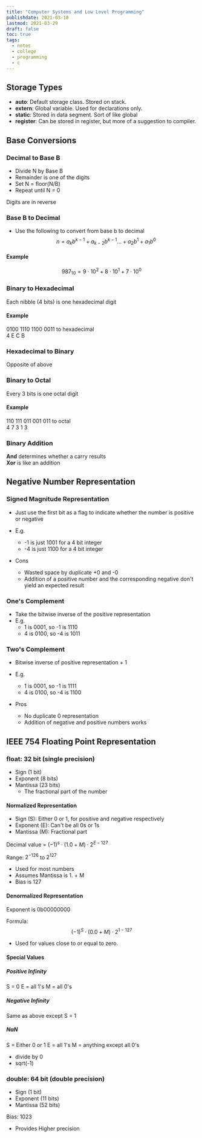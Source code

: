 ```yaml
---
title: "Computer Systems and Low Level Programming"
publishdate: 2021-03-10
lastmod: 2021-03-29
draft: false
toc: true
tags:
  - notes
  - college
  - programming
  - c
---
```


## Storage Types
* **auto**: Default storage class. Stored on stack.
* **extern**: Global variable. Used for declarations only.
* **static**: Stored in data segment. Sort of like global
* **register**: Can be stored in register, but more of a suggestion to compiler.

## Base Conversions

### Decimal to Base B
* Divide N by Base B 
* Remainder is one of the digits
* Set N = floor(N/B)
* Repeat until N = 0  

Digits are in reverse

### Base B to Decimal
* Use the following to convert from base b to decimal
$$ n = a_k b^{k-1} + a_{k-2} b^{k-1} ... + a_{2} b^1 + a_1 b^0$$

#### Example
$$ 987_{10} = 9 \cdot 10^2 + 8 \cdot 10^1 + 7 \cdot 10^0$$

### Binary to Hexadecimal
Each nibble (4 bits) is one hexadecimal digit

#### Example
0100 1110 1100 0011 to hexadecimal  
4    E    C    B

### Hexadecimal to Binary
Opposite of above

### Binary to Octal
Every 3 bits is one octal digit

#### Example
110 111 011 001 011 to octal  
4   7   3   1   3

### Binary Addition
**And** determines whether a carry results  
**Xor** is like an addition

## Negative Number Representation

### Signed Magnitude Representation
* Just use the first bit as a flag to indicate whether the number is positive or negative
* E.g. 
  * -1 is just 1001 for a 4 bit integer
  * -4 is just 1100 for a 4 bit integer

* Cons
  * Wasted space by duplicate +0 and -0
  * Addition of a positive number and the corresponding negative don't yield an expected result

### One's Complement
* Take the bitwise inverse of the positive representation
* E.g.
  * 1 is 0001, so -1 is 1110
  * 4 is 0100, so -4 is 1011

### Two's Complement
* Bitwise inverse of positive representation + 1
* E.g. 
  * 1 is 0001, so -1 is 1111
  * 4 is 0100, so -4 is 1100

* Pros
  * No duplicate 0 representation
  * Addition of negative and positive numbers works

## IEEE 754 Floating Point Representation

### float: 32 bit (single precision)
* Sign (1 bit)
* Exponent (8 bits)
* Mantissa (23 bits)
  * The fractional part of the number  

#### Normalized Representation
* Sign (S): Either 0 or 1, for positive and negative respectively
* Exponent (E): Can't be all 0s or 1s
* Mantissa (M): Fractional part

Decimal value = $(-1)^{s} \cdot (1.0 + M) \cdot 2^{E-127}$  

Range: $2^{-126}$ to $2^{127}$

* Used for most numbers
* Assumes Mantissa is 1. + M
* Bias is 127

#### Denormalized Representation
Exponent is 0b00000000

Formula:
$$ (-1)^{S} \cdot (0.0 + M) \cdot 2^{1-127}$$

* Used for values close to or equal to zero.

#### Special Values

##### Positive Infinity
S = 0
E = all 1's
M = all 0's

##### Negative Infinity
Same as above except S = 1
   
##### NaN
S = Either 0 or 1
E = all 1's
M = anything except all 0's  

* divide by 0
* sqrt(-1)

### double: 64 bit (double precision)
* Sign (1 bit)
* Exponent (11 bits)
* Mantissa (52 bits)

Bias: 1023

* Provides Higher precision
